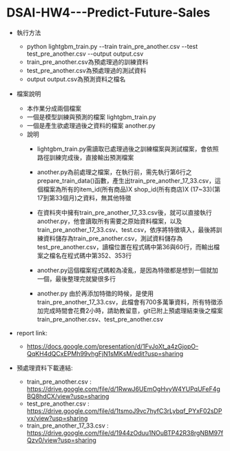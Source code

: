 # DSAI-HW4---Predict-Future-Sales


* 執行方法
  * python lightgbm_train.py --train train_pre_another.csv --test test_pre_another.csv --output output.csv
  * train_pre_another.csv為預處理過的訓練資料
  * test_pre_another.csv為預處理過的測試資料
  * output output.csv為預測資料之檔名
 
* 檔案說明
  * 本作業分成兩個檔案
  * 一個是模型訓練與預測的檔案  lightgbm_train.py
  * 一個是產生欲處理過後之資料的檔案  another.py
  * 說明
	  * lightgbm_train.py需讀取已處理過後之訓練檔案與測試檔案，會依照路徑訓練完成後，直接輸出預測檔案
	  
	  * another.py為前處理之檔案，在執行前，需先執行第6行之prepare_train_data()函數，產生出train_pre_another_17_33.csv，這個檔案為所有的item_id(所有商品)X shop_id(所有商店)X (17~33)(第17到第33個月)之資料，無其他特徵
	  * 在資料夾中擁有train_pre_another_17_33.csv後，就可以直接執行another.py，他會讀取所有需要之原始資料檔案，以及train_pre_another_17_33.csv、test.csv，依序將特徵填入，最後將訓練資料儲存為train_pre_another.csv，測試資料儲存為test_pre_another.csv，讀檔位置在程式碼中第36與60行，而輸出檔案之檔名在程式碼中第352、353行
	  * another.py這個檔案程式碼較為凌亂，是因為特徵都是想到一個就加一個，最後整理完就變很多行
	  * another.py 由於再添加特徵的時候，是使用train_pre_another_17_33.csv，此檔會有700多萬筆資料，所有特徵添加完成時間會花費2小時，請助教留意，git已附上預處理結束後之檔案train_pre_another.csv、test_pre_another.csv
* report link:
	* https://docs.google.com/presentation/d/1FvJoXt_a4zGjopO-QqKH4dQCxEPMh99vhgFjN1sMKsM/edit?usp=sharing
	
* 預處理資料下載連結:
	* train_pre_another.csv : https://drive.google.com/file/d/1RwwJ6UEmOgHvyW4YUPqUFeF4gBQ8hdCX/view?usp=sharing
	* test_pre_another.csv : https://drive.google.com/file/d/1tsmoJ9vc7hyfC3rLybqf_PYxF02sDPvx/view?usp=sharing
	* train_pre_another_17_33.csv : https://drive.google.com/file/d/1944zOduu1NOuBTP42R38rgNBM97fQzv0/view?usp=sharing